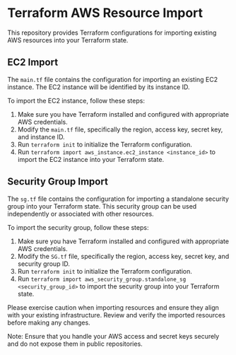 # Terraform AWS Resource Import

This repository provides Terraform configurations for importing existing AWS resources into your Terraform state.

## EC2 Import

The `main.tf` file contains the configuration for importing an existing EC2 instance. The EC2 instance will be identified by its instance ID.

To import the EC2 instance, follow these steps:

1. Make sure you have Terraform installed and configured with appropriate AWS credentials.
2. Modify the `main.tf` file, specifically the region, access key, secret key, and instance ID.
3. Run `terraform init` to initialize the Terraform configuration.
4. Run `terraform import aws_instance.ec2_instance <instance_id>` to import the EC2 instance into your Terraform state.

## Security Group Import

The `sg.tf` file contains the configuration for importing a standalone security group into your Terraform state. This security group can be used independently or associated with other resources.

To import the security group, follow these steps:

1. Make sure you have Terraform installed and configured with appropriate AWS credentials.
2. Modify the `SG.tf` file, specifically the region, access key, secret key, and security group ID.
3. Run `terraform init` to initialize the Terraform configuration.
4. Run `terraform import aws_security_group.standalone_sg <security_group_id>` to import the security group into your Terraform state.

Please exercise caution when importing resources and ensure they align with your existing infrastructure. Review and verify the imported resources before making any changes.

Note: Ensure that you handle your AWS access and secret keys securely and do not expose them in public repositories.
